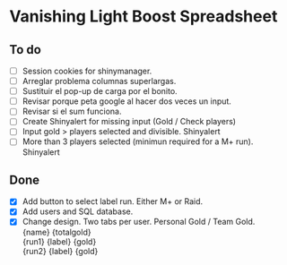 # Vanishing Light Boost Spreadsheet

## To do
- [ ] Session cookies for shinymanager.
- [ ] Arreglar problema columnas superlargas.
- [ ] Sustituir el pop-up de carga por el bonito.
- [ ] Revisar porque peta google al hacer dos veces un input.
- [ ] Revisar si el sum funciona.
- [ ] Create Shinyalert for missing input (Gold / Check players)
- [ ] Input gold > players selected and divisible. Shinyalert
- [ ] More than 3 players selected (minimun required for a M+ run). Shinyalert
## Done
- [X] Add button to select label run. Either M+ or Raid.
- [X] Add users and SQL database.
- [X] Change design. Two tabs per user. Personal Gold / Team Gold.  
             {name}  {totalgold}  
      {run1} {label} {gold}  
      {run2} {label} {gold}  
